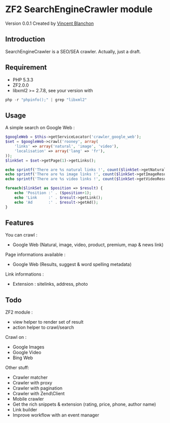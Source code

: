 ZF2 SearchEngineCrawler module
===================

Version 0.0.1 Created by [Vincent Blanchon](http://developpeur-zend-framework.fr/)

Introduction
------------

SearchEngineCrawler is a SEO/SEA crawler.
Actually, just a draft.

Requirement
------------
* PHP 5.3.3
* ZF2.0.0
* libxml2 >= 2.7.8, see your version with

```php
php -r "phpinfo();" | grep "libxml2"
```

Usage
------------

A simple search on Google Web :

```php
$googleWeb = $this->getServiceLocator('crawler_google_web');
$set = $googleWeb->crawl('rooney', array(
    'links' => array('natural', 'image', 'video'),
    'localisation' => array('lang' => 'fr'),
));
$linkSet = $set->getPage(1)->getLinks();

echo sprintf('There are %s natural links !', count($linkSet->getNaturalResults()));
echo sprintf('There are %s image links !', count($linkSet->getImageResults()));
echo sprintf('There are %s video links !', count($linkSet->getVideoResults()));

foreach($linkSet as $position => $result) {
    echo 'Position :' . ($position+1);
    echo 'Link     :' . $result->getLink();
    echo 'Ad       :' . $result->getAd();
}
```
Features
------------

You can crawl :
* Google Web (Natural, image, video, product, premium, map & news link)

Page informations available :
* Google Web (Results, suggest & word spelling metadata)

Link informations :
* Extension : sitelinks, address, photo


Todo
------------

ZF2 module :
* view helper to render set of result
* action helper to crawl/search

Crawl on :
* Google Images
* Google Video
* Bing Web

Other stuff:
* Crawler matcher
* Crawler with proxy
* Crawler with pagination
* Crawler with Zend\Client
* Mobile crawler
* Get the rich snippets & extension (rating, price, phone, author name)
* Link builder
* Improve workflow with an event manager